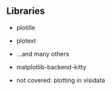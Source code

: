 ## Libraries

- plotille
- plotext
- ...and many others
- matplotlib-backend-kitty

- not covered: plotting in visidata

